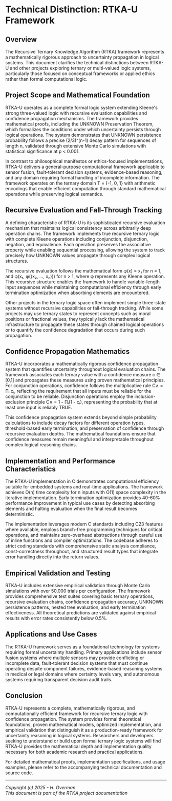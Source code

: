 # Technical Distinction: RTKA-U Framework

## Overview

The Recursive Ternary Knowledge Algorithm (RTKA) framework represents a mathematically rigorous approach to uncertainty propagation in logical systems. This document clarifies the technical distinctions between RTKA-U and other projects exploring ternary or multi-valued logic systems, particularly those focused on conceptual frameworks or applied ethics rather than formal computational logic.

## Project Scope and Mathematical Foundation

RTKA-U operates as a complete formal logic system extending Kleene's strong three-valued logic with recursive evaluation capabilities and confidence propagation mechanisms. The framework provides mathematical proofs, including the UNKNOWN Preservation Theorem, which formalizes the conditions under which uncertainty persists through logical operations. The system demonstrates that UNKNOWN persistence probability follows a precise (2/3)^(n-1) decay pattern for sequences of length n, validated through extensive Monte Carlo simulations with statistical significance at p < 0.001.

In contrast to philosophical manifestos or ethics-focused implementations, RTKA-U delivers a general-purpose computational framework applicable to sensor fusion, fault-tolerant decision systems, evidence-based reasoning, and any domain requiring formal handling of incomplete information. The framework operates on the ternary domain T = {-1, 0, 1} with arithmetic encodings that enable efficient computation through standard mathematical operations while preserving logical semantics.

## Recursive Evaluation and Fall-Through Tracking

A defining characteristic of RTKA-U is its sophisticated recursive evaluation mechanism that maintains logical consistency across arbitrarily deep operation chains. The framework implements true recursive ternary logic with complete Kleene operations including conjunction, disjunction, negation, and equivalence. Each operation preserves the associative property while enabling sequential processing, allowing the system to track precisely how UNKNOWN values propagate through complex logical structures.

The recursive evaluation follows the mathematical form φ(x) = x₁ for n = 1, and φ(x₁, φ(⟨x₂, ..., xₙ⟩)) for n > 1, where φ represents any Kleene operation. This recursive structure enables the framework to handle variable-length input sequences while maintaining computational efficiency through early termination optimization when absorbing elements are encountered.

Other projects in the ternary logic space often implement simple three-state systems without recursive capabilities or fall-through tracking. While some projects may use ternary states to represent concepts such as moral positions or fractional values, they typically lack the mathematical infrastructure to propagate these states through chained logical operations or to quantify the confidence degradation that occurs during such propagation.

## Confidence Propagation Mathematics

RTKA-U incorporates a mathematically rigorous confidence propagation system that quantifies uncertainty throughout logical evaluation chains. The framework associates each ternary value with a confidence measure c ∈ [0,1] and propagates these measures using proven mathematical principles. For conjunction operations, confidence follows the multiplicative rule C∧ = ∏ᵢ cᵢ, reflecting the requirement that all inputs must be reliable for the conjunction to be reliable. Disjunction operations employ the inclusion-exclusion principle C∨ = 1 - ∏ᵢ(1 - cᵢ), representing the probability that at least one input is reliably TRUE.

This confidence propagation system extends beyond simple probability calculations to include decay factors for different operation types, threshold-based early termination, and preservation of confidence through recursive evaluation depths. The mathematical foundations ensure that confidence measures remain meaningful and interpretable throughout complex logical reasoning chains.

## Implementation and Performance Characteristics

The RTKA-U implementation in C demonstrates computational efficiency suitable for embedded systems and real-time applications. The framework achieves O(n) time complexity for n inputs with O(1) space complexity in the iterative implementation. Early termination optimization provides 40-60% performance improvement in typical use cases by detecting absorbing elements and halting evaluation when the final result becomes deterministic.

The implementation leverages modern C standards including C23 features where available, employs branch-free programming techniques for critical operations, and maintains zero-overhead abstractions through careful use of inline functions and compiler optimizations. The codebase adheres to strict coding standards with comprehensive static analysis compliance, const-correctness throughout, and structured result types that integrate error handling directly into the return values.

## Empirical Validation and Testing

RTKA-U includes extensive empirical validation through Monte Carlo simulations with over 50,000 trials per configuration. The framework provides comprehensive test suites covering basic ternary operations, recursive evaluation chains, confidence propagation accuracy, UNKNOWN persistence patterns, nested tree evaluation, and early termination effectiveness. All theoretical predictions are validated against empirical results with error rates consistently below 0.5%.

## Applications and Use Cases

The RTKA-U framework serves as a foundational technology for systems requiring formal uncertainty handling. Primary applications include sensor fusion systems where multiple sensors may provide conflicting or incomplete data, fault-tolerant decision systems that must continue operating despite component failures, evidence-based reasoning systems in medical or legal domains where certainty levels vary, and autonomous systems requiring transparent decision audit trails.

## Conclusion

RTKA-U represents a complete, mathematically rigorous, and computationally efficient framework for recursive ternary logic with confidence propagation. The system provides formal theoretical foundations, proven mathematical models, optimized implementation, and empirical validation that distinguish it as a production-ready framework for uncertainty reasoning in logical systems. Researchers and developers seeking to understand or build upon formal ternary logic systems will find RTKA-U provides the mathematical depth and implementation quality necessary for both academic research and practical applications.

For detailed mathematical proofs, implementation specifications, and usage examples, please refer to the accompanying technical documentation and source code.

---

*Copyright (c) 2025 - H. Overman*  
*This document is part of the RTKA project documentation*
